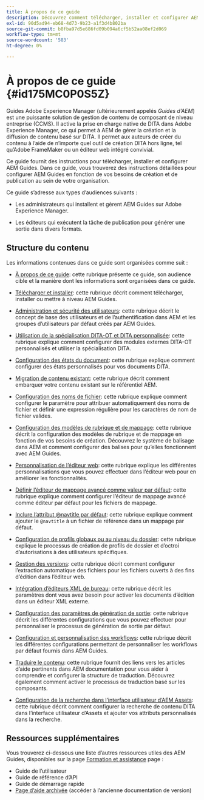 ```yaml
---
title: À propos de ce guide
description: Découvrez comment télécharger, installer et configurer AEM Guides.
exl-id: 90d5ad94-eb68-4d73-9b23-a1f3d4b802ba
source-git-commit: b8fba97d5e686fd09b094a6cf5b52aa08ef2d069
workflow-type: tm+mt
source-wordcount: '583'
ht-degree: 0%

---
```


# À propos de ce guide {#id175MC0P0S5Z}

Guides Adobe Experience Manager \(ultérieurement appelés *Guides d’AEM*\) est une puissante solution de gestion de contenu de composant de niveau entreprise \(CCMS\). Il active la prise en charge native de DITA dans Adobe Experience Manager, ce qui permet à AEM de gérer la création et la diffusion de contenu basé sur DITA. Il permet aux auteurs de créer du contenu à l’aide de n’importe quel outil de création DITA hors ligne, tel qu’Adobe FrameMaker ou un éditeur web intégré convivial.

Ce guide fournit des instructions pour télécharger, installer et configurer AEM Guides. Dans ce guide, vous trouverez des instructions détaillées pour configurer AEM Guides en fonction de vos besoins de création et de publication au sein de votre organisation.

Ce guide s’adresse aux types d’audiences suivants :

- Les administrateurs qui installent et gèrent AEM Guides sur Adobe Experience Manager.

- Les éditeurs qui exécutent la tâche de publication pour générer une sortie dans divers formats.


## Structure du contenu

Les informations contenues dans ce guide sont organisées comme suit :

- [À propos de ce guide](#id175MC0P0S5Z): cette rubrique présente ce guide, son audience cible et la manière dont les informations sont organisées dans ce guide.

- [Télécharger et installer](download-install.md#): cette rubrique décrit comment télécharger, installer ou mettre à niveau AEM Guides.

- [Administration et sécurité des utilisateurs](user-admin-sec.md#): cette rubrique décrit le concept de base des utilisateurs et de l’authentification dans AEM et les groupes d’utilisateurs par défaut créés par AEM Guides.

- [Utilisation de la spécialisation DITA-OT et DITA personnalisée](dita-ot-specialization.md#): cette rubrique explique comment configurer des modules externes DITA-OT personnalisés et utiliser la spécialisation DITA.

- [Configuration des états du document](customize-doc-state.md#): cette rubrique explique comment configurer des états personnalisés pour vos documents DITA.

- [Migration de contenu existant](migrate-content.md#): cette rubrique décrit comment embarquer votre contenu existant sur le référentiel AEM.

- [Configuration des noms de fichier](conf-file-names.md#): cette rubrique explique comment configurer le paramètre pour attribuer automatiquement des noms de fichier et définir une expression régulière pour les caractères de nom de fichier valides.

- [Configuration des modèles de rubrique et de mappage](conf-template-tags.md#): cette rubrique décrit la configuration des modèles de rubrique et de mappage en fonction de vos besoins de création. Découvrez le système de balisage dans AEM et comment configurer des balises pour qu’elles fonctionnent avec AEM Guides.

- [Personnalisation de l’éditeur web](conf-web-editor.md#): cette rubrique explique les différentes personnalisations que vous pouvez effectuer dans l’éditeur web pour en améliorer les fonctionnalités.

- [Définir l’éditeur de mappage avancé comme valeur par défaut](conf-map-editor.md#id194GHE0I0CW): cette rubrique explique comment configurer l’éditeur de mappage avancé comme éditeur par défaut pour les fichiers de mappage.

- [Inclure l’attribut @navtitle par défaut](auto-add-navtitle.md#): cette rubrique explique comment ajouter le `@navtitle` à un fichier de référence dans un mappage par défaut.

- [Configuration de profils globaux ou au niveau du dossier](conf-folder-level.md#): cette rubrique explique le processus de création de profils de dossier et d’octroi d’autorisations à des utilisateurs spécifiques.

- [Gestion des versions](version-management.md#): cette rubrique décrit comment configurer l’extraction automatique des fichiers pour les fichiers ouverts à des fins d’édition dans l’éditeur web.

- [Intégration d’éditeurs XML de bureau](integrate-desktop-editors.md#): cette rubrique décrit les paramètres dont vous avez besoin pour activer les documents d’édition dans un éditeur XML externe.

- [Configuration des paramètres de génération de sortie](conf-output-generation.md#): cette rubrique décrit les différentes configurations que vous pouvez effectuer pour personnaliser le processus de génération de sortie par défaut.

- [Configuration et personnalisation des workflows](customize-workflows.md#): cette rubrique décrit les différentes configurations permettant de personnaliser les workflows par défaut fournis dans AEM Guides.

- [Traduire le contenu](translation.md#): cette rubrique fournit des liens vers les articles d’aide pertinents dans AEM documentation pour vous aider à comprendre et configurer la structure de traduction. Découvrez également comment activer le processus de traduction basé sur les composants.

- [Configuration de la recherche dans l’interface utilisateur d’AEM Assets](conf-dita-search.md#): cette rubrique décrit comment configurer la recherche de contenu DITA dans l’interface utilisateur d’Assets et ajouter vos attributs personnalisés dans la recherche.


## Ressources supplémentaires

Vous trouverez ci-dessous une liste d’autres ressources utiles des AEM Guides, disponibles sur la page [Formation et assistance](https://helpx.adobe.com/support/xml-documentation-for-experience-manager.html) page :

- Guide de l’utilisateur
- Guide de référence d’API
- Guide de démarrage rapide
- [Page d’aide archivée](https://helpx.adobe.com/xml-documentation-for-experience-manager/archive.html) \(accéder à l’ancienne documentation de version\)
